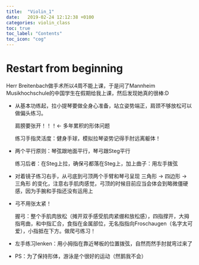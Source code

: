 ```yaml
---
title:  "Violin_1"
date:   2019-02-24 12:12:38 +0100
categories: violin_class
toc: true
toc_label: "Contents"
toc_icon: "cog"
---
```


# Restart from beginning

Herr Breitenbach做手术所以4周不能上课，于是问了Mannheim Musikhochschule的中国学生在假期给我上课，然后发现她真的很棒:D

* 从基本功练起，拉小提琴要做全身心准备，站立姿势端正，肩颈不够放松可以做偏头练习。

  肩膀要张开！！！<- 多年累积的形体问题 

  练习手指灵活度：健身手球，模拟拉琴姿势记得手肘远离躯体！

* 两个平行原则：琴弦跟地面平行，琴弓跟Steg平行

  练习后者：在Steg上拉，确保弓都落在Steg上，加上曲子：用左手拨弦

* 对着镜子练习右手，从弓底到弓顶两个手臂和琴弓呈现 三角形 -> 四边形 -> 三角形 的变化，注意右手肌肉感觉，弓顶的时候目前应当会体会到略微僵硬感，因为手腕和手指还没有运用上

* 弓不用张太紧！

  握弓：整个手肌肉放松（摊开双手感受肌肉紧绷和放松感），四指撑开，大拇指弯曲，和中指汇合，食指在金属部位，无名指指向Froschaugen（名字太可爱），小指抵在下方。做爬弓练习！

* 左手练习lenken：用小拇指在靠近琴板的位置拨弦，自然而然手肘就弯过来了



* PS：为了保持形体，游泳是个很好的运动（然鹅我不会）